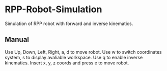 # RPP-Robot-Simulation
Simulation of RPP robot with forward and inverse kinematics.

## Manual
Use Up, Down, Left, Right, a, d to move robot.
Use w to switch coordinates system, s to display avaliable workspace.
Use q to enable inverse kinematics. Insert x, y, z coords and press e to move robot.

